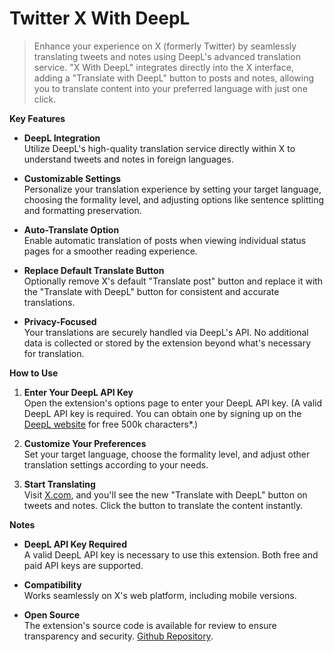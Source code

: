 # **Twitter X With DeepL**

> Enhance your experience on X (formerly Twitter) by seamlessly translating tweets and notes using DeepL's advanced translation service. "X With DeepL" integrates directly into the X interface, adding a "Translate with DeepL" button to posts and notes, allowing you to translate content into your preferred language with just one click.

**Key Features**

- **DeepL Integration**<br>
  Utilize DeepL's high-quality translation service directly within X to understand tweets and notes in foreign languages.

- **Customizable Settings**<br>
  Personalize your translation experience by setting your target language, choosing the formality level, and adjusting options like sentence splitting and formatting preservation.

- **Auto-Translate Option**<br>
  Enable automatic translation of posts when viewing individual status pages for a smoother reading experience.

- **Replace Default Translate Button**<br>
  Optionally remove X's default "Translate post" button and replace it with the "Translate with DeepL" button for consistent and accurate translations.

- **Privacy-Focused**<br>
  Your translations are securely handled via DeepL's API. No additional data is collected or stored by the extension beyond what's necessary for translation.

**How to Use**

1. **Enter Your DeepL API Key**<br>
   Open the extension's options page to enter your DeepL API key. (A valid DeepL API key is required. You can obtain one by signing up on the [DeepL website](https://www.deepl.com/en/pro#developer) for free 500k characters\*.)

2. **Customize Your Preferences**<br>
   Set your target language, choose the formality level, and adjust other translation settings according to your needs.

3. **Start Translating**<br>
   Visit [X.com](https://x.com/), and you'll see the new "Translate with DeepL" button on tweets and notes. Click the button to translate the content instantly.

**Notes**

- **DeepL API Key Required**<br>
  A valid DeepL API key is necessary to use this extension. Both free and paid API keys are supported.

- **Compatibility**<br>
  Works seamlessly on X's web platform, including mobile versions.

- **Open Source**<br>
  The extension's source code is available for review to ensure transparency and security. [Github Repository](https://github.com/RoyRiv3r/X-With-DeepL).
